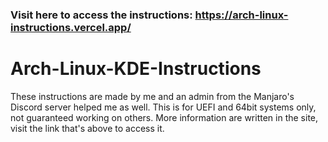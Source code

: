 ### Visit here to access the instructions: https://arch-linux-instructions.vercel.app/

# Arch-Linux-KDE-Instructions
These instructions are made by me and an admin from the Manjaro's Discord server helped me as well. This is for UEFI and 64bit systems only, not guaranteed working on others. More information are written in the site, visit the link that's above to access it.
